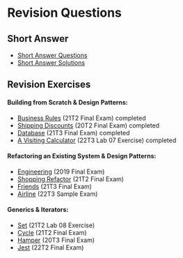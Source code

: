 # Revision Questions

## Short Answer
- [Short Answer Questions](/spec/ShortAnswer.md)
- [Short Answer Solutions](/spec/ShortAnswerSolutions.md)

## Revision Exercises

#### Building from Scratch & Design Patterns:

- [Business Rules](/spec/BusinessRules.md) (21T2 Final Exam)    completed 
- [Shipping Discounts](/spec/ShippingDiscounts.md) (20T2 Final Exam)    completed 
- [Database](/spec/Database.md) (21T3 Final Exam)    completed 
- [A Visiting Calculator](/spec/VisitingCalculator.md) (22T3 Lab 07 Exercise)    completed 

#### Refactoring an Existing System & Design Patterns:

- [Engineering](/spec/Engineering.md) (2019 Final Exam)
- [Shopping Refactor](/spec/ShoppingRefactor.md) (21T2 Final Exam)
- [Friends](/spec/Friends.md) (21T3 Final Exam)
- [Airline](/spec/Airline.md) (22T3 Sample Exam)

#### Generics & Iterators:

- [Set](/spec/Set.md) (21T2 Lab 08 Exercise)
- [Cycle](/spec/Cycle.md) (21T2 Final Exam)
- [Hamper](/spec/Hamper.md) (20T3 Final Exam)
- [Jest](/spec/Jest.md) (22T2 Final Exam)
